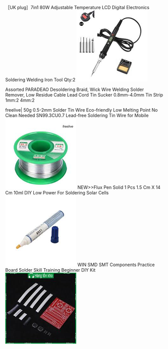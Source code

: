 ［UK plug］7in1 80W Adjustable Temperature LCD Digital Electronics Soldering Welding Iron Tool
Qty:2
![](Pasted%20image%2020241020023102.webp)

Assorted PARADEAO Desoldering Braid, Wick Wire Welding Solder Remover, Low Residue Cable Lead Cord Tin Sucker 0.8mm-4.0mm Tin Strip
1mm:2
4mm:2

freelive| 50g 0.5-2mm Solder Tin Wire Eco-friendly Low Melting Point No Clean Needed SN99.3CU0.7 Lead-free Soldering Tin Wire for Mobile
![](Pasted%20image%2020241020023139.webp)
NEW>>Flux Pen Solid 1 Pcs 1.5 Cm X 14 Cm 10ml DIY Low Power For Soldering Solar Cells
![](Pasted%20image%2020241020023202.webp)
WIN SMD SMT Components Practice Board Solder Skill Training Beginner DIY Kit
![](Pasted%20image%2020241020023219.webp)